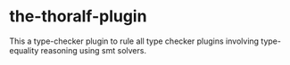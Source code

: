 # the-thoralf-plugin
This a type-checker plugin to rule all type checker plugins involving type-equality reasoning using smt solvers.
